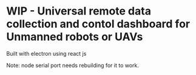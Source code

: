 # WIP - Universal remote data collection and contol dashboard for Unmanned robots or UAVs

Built with electron using react js

Note: node serial port needs rebuilding for it to work.
